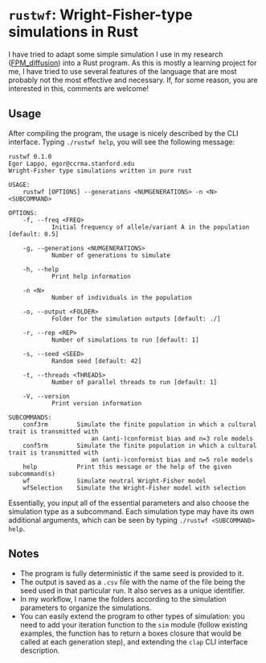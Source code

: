 # `rustwf`: Wright-Fisher-type simulations in Rust

I have tried to adapt some simple simulation I use in my research ([FPM_diffusion](https://github.com/EgorLappo/FPM_diffusion)) into a Rust program. As this is mostly a learning project for me, I have tried to use several features of the language that are most probably not the most effective and necessary. If, for some reason, you are interested in this, comments are welcome!

## Usage

After compiling the program, the usage is nicely described by the CLI interface. Typing `./rustwf help`, you will see the following message:

```
rustwf 0.1.0
Egor Lappo, egor@ccrma.stanford.edu
Wright-Fisher type simulations written in pure rust

USAGE:
    rustwf [OPTIONS] --generations <NUMGENERATIONS> -n <N> <SUBCOMMAND>

OPTIONS:
    -f, --freq <FREQ>
            Initial frequency of allele/variant A in the population [default: 0.5]

    -g, --generations <NUMGENERATIONS>
            Number of generations to simulate

    -h, --help
            Print help information

    -n <N>
            Number of individuals in the population

    -o, --output <FOLDER>
            Folder for the simulation outputs [default: ./]

    -r, --rep <REP>
            Number of simulations to run [default: 1]

    -s, --seed <SEED>
            Random seed [default: 42]

    -t, --threads <THREADS>
            Number of parallel threads to run [default: 1]

    -V, --version
            Print version information

SUBCOMMANDS:
    conf3rm        Simulate the finite population in which a cultural trait is transmitted with
                       an (anti-)conformist bias and n=3 role models
    conf5rm        Simulate the finite population in which a cultural trait is transmitted with
                       an (anti-)conformist bias and n=5 role models
    help           Print this message or the help of the given subcommand(s)
    wf             Simulate neutral Wright-Fisher model
    wfSelection    Simulate the Wright-Fisher model with selection
```

Essentially, you input all of the essential parameters and also choose the simulation type as a subcommand. Each simulation type may have its own additional arguments, which can be seen by typing `./rustwf <SUBCOMMAND> help`.

## Notes

* The program is fully deterministic if the same seed is provided to it. 
* The output is saved as a `.csv` file with the name of the file being the seed used in that particular run. It also serves as a unique identifier. 
* In my workflow, I name the folders according to the simulation parameters to organize the simulations.
* You can easily extend the program to other types of simulation: you need to add your iteration function to the `sim` module (follow existing examples, the function has to return a boxes closure that would be called at each generation step), and extending the `clap` CLI interface description.